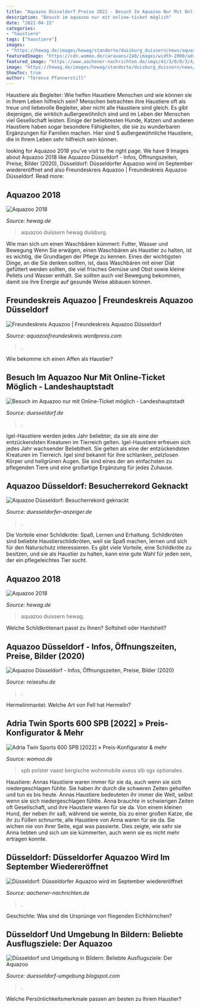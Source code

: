 ```yaml
---
title: "Aquazoo Düsseldorf Preise 2022 - Besuch Im Aquazoo Nur Mit Online-ticket Möglich"
description: "Besuch im aquazoo nur mit online-ticket möglich"
date: "2022-04-15"
categories:
- "haustiere"
tags: ["haustiere"]
images:
- "https://hewag.de/images/hewag/standorte/duisburg_duissern/news/aquazoo2018/resizedimages/Aquazoo Bild 3.jpg"
featuredImage: "https://cdn.womoo.de/caravans/240/images/width-2000/adria-twin-sports-600-spb-kastenwagen-2022-polster-dekor-2.jpeg"
featured_image: "https://www.aachener-nachrichten.de/imgs/41/3/0/8/3/4/4/5/5/tok_ff2a2c006232144b36763c8682e4e94a/w900_h498_x750_y498_e1f4a4111a41c6bc.jpg"
image: "https://hewag.de/images/hewag/standorte/duisburg_duissern/news/aquazoo2018/resizedimages/Aquazoo Bild 9.jpg"
ShowToc: true
author: "Terence Pfannerstill"
---
```



Haustiere als Begleiter: Wie helfen Haustiere Menschen und wie können sie in Ihrem Leben hilfreich sein?
Menschen betrachten ihre Haustiere oft als treue und liebevolle Begleiter, aber nicht alle Haustiere sind gleich. Es gibt diejenigen, die wirklich außergewöhnlich sind und im Leben der Menschen viel Gesellschaft leisten. Einige der beliebtesten Hunde, Katzen und anderen Haustiere haben sogar besondere Fähigkeiten, die sie zu wunderbaren Ergänzungen für Familien machen. Hier sind 5 außergewöhnliche Haustiere, die in Ihrem Leben sehr hilfreich sein können.

	

		
looking for Aquazoo 2018 you've visit to the right page. We have 9 Images about Aquazoo 2018 like Aquazoo Düsseldorf - Infos, Öffnungszeiten, Preise, Bilder (2020), Düsseldorf: Düsseldorfer Aquazoo wird im September wiedereröffnet and also Freundeskreis Aquazoo | Freundeskreis Aquazoo Düsseldorf. Read more:
		
    
## Aquazoo 2018

<img loading=lazy src="https://hewag.de/images/hewag/standorte/duisburg_duissern/news/aquazoo2018/resizedimages/Aquazoo Bild 3.jpg" onerror="this.onerror=null;this.src='https://tse3.mm.bing.net/th?id=OIP.td9K9ej4bWjNC1nobj5uLwHaE7&amp;pid=15.1';" alt="Aquazoo 2018">

_Source: hewag.de_

>aquazoo duissern hewag duisburg. 

	

Wie man sich um einen Waschbären kümmert: Futter, Wasser und Bewegung
Wenn Sie erwägen, einen Waschbären als Haustier zu halten, ist es wichtig, die Grundlagen der Pflege zu kennen. Eines der wichtigsten Dinge, an die Sie denken sollten, ist, dass Waschbären mit einer Diät gefüttert werden sollten, die viel frisches Gemüse und Obst sowie kleine Pellets und Wasser enthält. Sie sollten auch viel Bewegung bekommen, damit sie ihre Energie auf gesunde Weise abbauen können.

    
## Freundeskreis Aquazoo | Freundeskreis Aquazoo Düsseldorf

<img loading=lazy src="https://aquazoofreundeskreis.files.wordpress.com/2017/10/aquazoo-duesseldorf-ferienprogramm.jpg?w=630" onerror="this.onerror=null;this.src='https://tse1.mm.bing.net/th?id=OIP.9D6hO5j2WfxXqUMjgmgJcwHaFN&amp;pid=15.1';" alt="Freundeskreis Aquazoo | Freundeskreis Aquazoo Düsseldorf">

_Source: aquazoofreundeskreis.wordpress.com_

>. 

	

Wie bekomme ich einen Affen als Haustier?

    
## Besuch Im Aquazoo Nur Mit Online-Ticket Möglich - Landeshauptstadt

<img loading=lazy src="https://www.duesseldorf.de/fileadmin/_processed_/5/c/csm_Onlineticket_Aquazoo_8d973ec87e.jpg" onerror="this.onerror=null;this.src='https://tse2.mm.bing.net/th?id=OIP.pbk1kr1xZjLrr67AjByInQAAAA&amp;pid=15.1';" alt="Besuch im Aquazoo nur mit Online-Ticket möglich - Landeshauptstadt">

_Source: duesseldorf.de_

>. 

	

Igel-Haustiere werden jedes Jahr beliebter, da sie als eine der entzückendsten Kreaturen im Tierreich gelten.
Igel-Haustiere erfreuen sich jedes Jahr wachsender Beliebtheit. Sie gelten als eine der entzückendsten Kreaturen im Tierreich. Igel sind bekannt für ihre schlanken, pelzlosen Körper und hellgrünen Augen. Sie sind eines der am einfachsten zu pflegenden Tiere und eine großartige Ergänzung für jedes Zuhause.

    
## Aquazoo Düsseldorf: Besucherrekord Geknackt

<img loading=lazy src="https://www.duesseldorfer-anzeiger.de/imgs/51/4/7/0/3/1/0/5/5/tok_206011c05972d47d9176aedc4a0e74b4/w940_h528_x470_y264_ca5d60c636d92f7d.jpg" onerror="this.onerror=null;this.src='https://tse1.mm.bing.net/th?id=OIP.ICKg4YuXg8s09Nxci0P_WgHaEK&amp;pid=15.1';" alt="Aquazoo Düsseldorf: Besucherrekord geknackt">

_Source: duesseldorfer-anzeiger.de_

>. 

	

Die Vorteile einer Schildkröte: Spaß, Lernen und Erhaltung.
Schildkröten sind beliebte Haustierschildkröten, weil sie Spaß machen, lernen und sich für den Naturschutz interessieren. Es gibt viele Vorteile, eine Schildkröte zu besitzen, und sie als Haustier zu halten, kann eine gute Wahl für jeden sein, der ein pflegeleichtes Tier sucht.

    
## Aquazoo 2018

<img loading=lazy src="https://hewag.de/images/hewag/standorte/duisburg_duissern/news/aquazoo2018/resizedimages/Aquazoo Bild 9.jpg" onerror="this.onerror=null;this.src='https://tse1.mm.bing.net/th?id=OIP.FB8HfCo5_ZxulC5dNhgceQHaE7&amp;pid=15.1';" alt="Aquazoo 2018">

_Source: hewag.de_

>aquazoo duissern hewag. 

	

Welche Schildkrötenart passt zu Ihnen? Softshell oder Hardshell?

    
## Aquazoo Düsseldorf - Infos, Öffnungszeiten, Preise, Bilder (2020)

<img loading=lazy src="https://mediafiles.reiseuhu.de/wp-content/uploads/2019/09/aquazoo-duesseldorf-704x280.jpg" onerror="this.onerror=null;this.src='https://tse1.mm.bing.net/th?id=OIP.kRfZfQIgVQDWoED1mW4aBwHaC8&amp;pid=15.1';" alt="Aquazoo Düsseldorf - Infos, Öffnungszeiten, Preise, Bilder (2020)">

_Source: reiseuhu.de_

>. 

	

Hermelinmantel: Welche Art von Fell hat Hermelin?

    
## Adria Twin Sports 600 SPB [2022] » Preis-Konfigurator &amp; Mehr

<img loading=lazy src="https://cdn.womoo.de/caravans/240/images/width-2000/adria-twin-sports-600-spb-kastenwagen-2022-polster-dekor-2.jpeg" onerror="this.onerror=null;this.src='https://tse4.mm.bing.net/th?id=OIP.kLCGaZ9DSNn6xnW-BfsMFwHaE7&amp;pid=15.1';" alt="Adria Twin Sports 600 SPB [2022] » Preis-Konfigurator &amp; mehr">

_Source: womoo.de_

>spb polster vaast bergische wohnmobile axess slb sgx optionales. 

	

Haustiere: Annas Haustiere waren immer für sie da, auch wenn sie sich niedergeschlagen fühlte. Sie haben ihr durch die schweren Zeiten geholfen und tun es bis heute.
Annas Haustiere bedeuteten ihr immer die Welt, selbst wenn sie sich niedergeschlagen fühlte. Anna brauchte in schwierigen Zeiten oft Gesellschaft, und ihre Haustiere waren für sie da. Von einem kleinen Hund, der neben ihr saß, während sie weinte, bis zu einer großen Katze, die ihr zu Füßen schnurrte, alle Haustiere von Anna waren für sie da. Sie wichen nie von ihrer Seite, egal was passierte. Dies zeigte, wie sehr sie Anna liebten und sich um sie kümmerten, auch wenn sie es nicht mehr ertragen konnte.

    
## Düsseldorf: Düsseldorfer Aquazoo Wird Im September Wiedereröffnet

<img loading=lazy src="https://www.aachener-nachrichten.de/imgs/41/3/0/8/3/4/4/5/5/tok_ff2a2c006232144b36763c8682e4e94a/w900_h498_x750_y498_e1f4a4111a41c6bc.jpg" onerror="this.onerror=null;this.src='https://tse4.mm.bing.net/th?id=OIP.5aZnSL6-R4Jp6v2ufotBIwHaEG&amp;pid=15.1';" alt="Düsseldorf: Düsseldorfer Aquazoo wird im September wiedereröffnet">

_Source: aachener-nachrichten.de_

>. 

	

Geschichte: Was sind die Ursprünge von fliegenden Eichhörnchen?

    
## Düsseldorf Und Umgebung In Bildern: Beliebte Ausflugsziele: Der Aquazoo

<img loading=lazy src="http://3.bp.blogspot.com/-DODEfrPh2HE/UMyQclOfC1I/AAAAAAAAAtk/MU_FTNObnhw/s1600/IMG_1283.JPG" onerror="this.onerror=null;this.src='https://tse4.mm.bing.net/th?id=OIP.ndbVdoHn9vSsCks_pSnyJgHaD7&amp;pid=15.1';" alt="Düsseldorf und Umgebung in Bildern: Beliebte Ausflugsziele: Der Aquazoo">

_Source: duesseldorf-umgebung.blogspot.com_

>. 

	

Welche Persönlichkeitsmerkmale passen am besten zu Ihrem Haustier?


